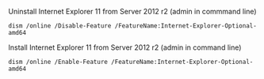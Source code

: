 Uninstall Internet Explorer 11 from Server 2012 r2 (admin in commmand line) 

`dism /online /Disable-Feature /FeatureName:Internet-Explorer-Optional-amd64`


Install Internet Explorer 11 from Server 2012 r2 (admin in command line) 


`dism /online /Enable-Feature /FeatureName:Internet-Explorer-Optional-amd64`
